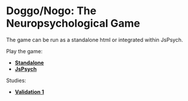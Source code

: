 # Doggo/Nogo: The Neuropsychological Game

The game can be run as a standalone html or integrated within JsPsych.

Play the game:

- [**Standalone**](https://realitybending.github.io/DoggoNogo/game/)
- [**JsPsych**](https://realitybending.github.io/DoggoNogo/example_jspsych.html)


Studies:

- [**Validation 1**](https://github.com/RealityBending/DoggoNogoValidation)

